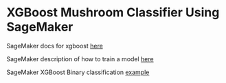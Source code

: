 # XGBoost Mushroom Classifier Using SageMaker

SageMaker docs for xgboost [here](https://docs.aws.amazon.com/sagemaker/latest/dg/xgboost.html)

SageMaker description of how to train a model [here](https://docs.aws.amazon.com/sagemaker/latest/dg/ex1-train-model.html)

SageMaker XGBoost Binary classification [example](https://aws.amazon.com/blogs/machine-learning/simplify-machine-learning-with-xgboost-and-amazon-sagemaker/)